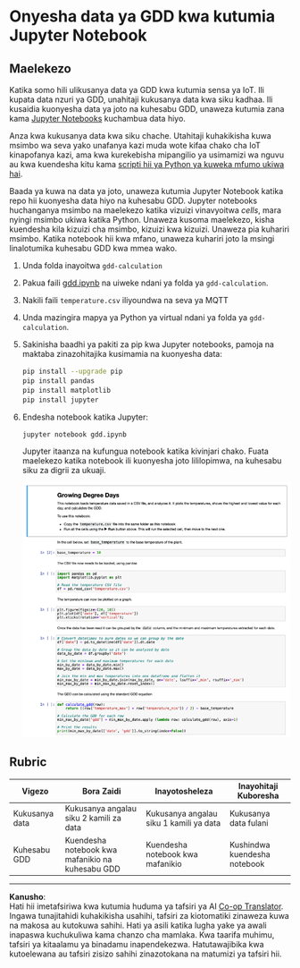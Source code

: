 <!--
CO_OP_TRANSLATOR_METADATA:
{
  "original_hash": "1e21b012c6685f8bf73e0e76cdca3347",
  "translation_date": "2025-08-27T23:20:48+00:00",
  "source_file": "2-farm/lessons/1-predict-plant-growth/assignment.md",
  "language_code": "sw"
}
-->
# Onyesha data ya GDD kwa kutumia Jupyter Notebook

## Maelekezo

Katika somo hili ulikusanya data ya GDD kwa kutumia sensa ya IoT. Ili kupata data nzuri ya GDD, unahitaji kukusanya data kwa siku kadhaa. Ili kusaidia kuonyesha data ya joto na kuhesabu GDD, unaweza kutumia zana kama [Jupyter Notebooks](https://jupyter.org) kuchambua data hiyo.

Anza kwa kukusanya data kwa siku chache. Utahitaji kuhakikisha kuwa msimbo wa seva yako unafanya kazi muda wote kifaa chako cha IoT kinapofanya kazi, ama kwa kurekebisha mipangilio ya usimamizi wa nguvu au kwa kuendesha kitu kama [scripti hii ya Python ya kuweka mfumo ukiwa hai](https://github.com/jaqsparow/keep-system-active).

Baada ya kuwa na data ya joto, unaweza kutumia Jupyter Notebook katika repo hii kuonyesha data hiyo na kuhesabu GDD. Jupyter notebooks huchanganya msimbo na maelekezo katika vizuizi vinavyoitwa *cells*, mara nyingi msimbo ukiwa katika Python. Unaweza kusoma maelekezo, kisha kuendesha kila kizuizi cha msimbo, kizuizi kwa kizuizi. Unaweza pia kuhariri msimbo. Katika notebook hii kwa mfano, unaweza kuhariri joto la msingi linalotumika kuhesabu GDD kwa mmea wako.

1. Unda folda inayoitwa `gdd-calculation`

1. Pakua faili [gdd.ipynb](./code-notebook/gdd.ipynb) na uiweke ndani ya folda ya `gdd-calculation`.

1. Nakili faili `temperature.csv` iliyoundwa na seva ya MQTT

1. Unda mazingira mapya ya Python ya virtual ndani ya folda ya `gdd-calculation`.

1. Sakinisha baadhi ya pakiti za pip kwa Jupyter notebooks, pamoja na maktaba zinazohitajika kusimamia na kuonyesha data:

    ```sh
    pip install --upgrade pip
    pip install pandas
    pip install matplotlib
    pip install jupyter
    ```

1. Endesha notebook katika Jupyter:

    ```sh
    jupyter notebook gdd.ipynb
    ```

    Jupyter itaanza na kufungua notebook katika kivinjari chako. Fuata maelekezo katika notebook ili kuonyesha joto lililopimwa, na kuhesabu siku za digrii za ukuaji.

    ![Notebook ya Jupyter](../../../../../translated_images/gdd-jupyter-notebook.c5b52cf21094f158a61f47f455490fd95f1729777ff90861a4521820bf354cdc.sw.png)

## Rubric

| Vigezo | Bora Zaidi | Inayotosheleza | Inayohitaji Kuboresha |
| ------- | ---------- | ------------- | --------------------- |
| Kukusanya data | Kukusanya angalau siku 2 kamili za data | Kukusanya angalau siku 1 kamili ya data | Kukusanya data fulani |
| Kuhesabu GDD | Kuendesha notebook kwa mafanikio na kuhesabu GDD | Kuendesha notebook kwa mafanikio | Kushindwa kuendesha notebook |

---

**Kanusho**:  
Hati hii imetafsiriwa kwa kutumia huduma ya tafsiri ya AI [Co-op Translator](https://github.com/Azure/co-op-translator). Ingawa tunajitahidi kuhakikisha usahihi, tafsiri za kiotomatiki zinaweza kuwa na makosa au kutokuwa sahihi. Hati ya asili katika lugha yake ya awali inapaswa kuchukuliwa kama chanzo cha mamlaka. Kwa taarifa muhimu, tafsiri ya kitaalamu ya binadamu inapendekezwa. Hatutawajibika kwa kutoelewana au tafsiri zisizo sahihi zinazotokana na matumizi ya tafsiri hii.